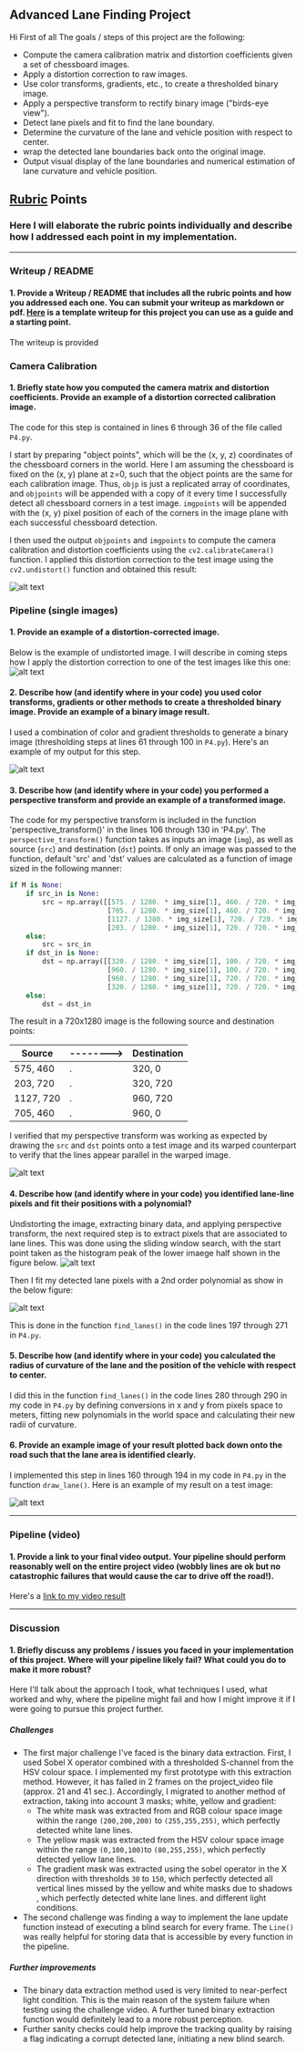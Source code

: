 ## Advanced Lane Finding Project

Hi First of all The goals / steps of this project are the following:

* Compute the camera calibration matrix and distortion coefficients given a set of chessboard images.
* Apply a distortion correction to raw images.
* Use color transforms, gradients, etc., to create a thresholded binary image.
* Apply a perspective transform to rectify binary image ("birds-eye view").
* Detect lane pixels and fit to find the lane boundary.
* Determine the curvature of the lane and vehicle position with respect to center.
* wrap the detected lane boundaries back onto the original image.
* Output visual display of the lane boundaries and numerical estimation of lane curvature and vehicle position.

[//]: # (Image References)

[image1]: ./md_images/undist_chess.png "Undistorted"
[image2]: ./test_images/undistorted/test2.jpg "Road Transformed"
[image3]: ./test_images/binary/test2.jpg "Binary Example"
[image4]: ./md_images/perspective_test2.png "Warp Example"
[image7]: ./md_images/histogram.png "histogram"
[image5]: ./examples/color_fit_lines.jpg "Fit Visual"
[image6]: ./output_images/test2.jpg "Output"
[video1]: ./project_video_lanes.mp4 "Video"

## [Rubric](https://review.udacity.com/#!/rubrics/571/view) Points

### Here I will elaborate the rubric points individually and describe how I addressed each point in my implementation.  

---

### Writeup / README

#### 1. Provide a Writeup / README that includes all the rubric points and how you addressed each one.  You can submit your writeup as markdown or pdf.  [Here](https://github.com/udacity/CarND-Advanced-Lane-Lines/blob/master/writeup_template.md) is a template writeup for this project you can use as a guide and a starting point.  

The writeup is provided

### Camera Calibration

#### 1. Briefly state how you computed the camera matrix and distortion coefficients. Provide an example of a distortion corrected calibration image.

The code for this step is contained in lines 6 through 36 of the file called `P4.py`.  

I start by preparing "object points", which will be the (x, y, z) coordinates of the chessboard corners in the world. Here I am assuming the chessboard is fixed on the (x, y) plane at z=0, such that the object points are the same for each calibration image.  Thus, `objp` is just a replicated array of coordinates, and `objpoints` will be appended with a copy of it every time I successfully detect all chessboard corners in a test image.  `imgpoints` will be appended with the (x, y) pixel position of each of the corners in the image plane with each successful chessboard detection.  

I then used the output `objpoints` and `imgpoints` to compute the camera calibration and distortion coefficients using the `cv2.calibrateCamera()` function.  I applied this distortion correction to the test image using the `cv2.undistort()` function and obtained this result: 

![alt text][image1]

### Pipeline (single images)

#### 1. Provide an example of a distortion-corrected image.

Below is the example of undistorted image. I will describe in coming steps how I apply the distortion correction to one of the test images like this one:
![alt text][image2]

#### 2. Describe how (and identify where in your code) you used color transforms, gradients or other methods to create a thresholded binary image.  Provide an example of a binary image result.

I used a combination of color and gradient thresholds to generate a binary image (thresholding steps at lines 61 through 100 in `P4.py`).  Here's an example of my output for this step.  

![alt text][image3]

#### 3. Describe how (and identify where in your code) you performed a perspective transform and provide an example of a transformed image.

The code for my perspective transform is included in the function 'perspective_transform()' in the lines 106 through 130 in 'P4.py'.  The `perspective_transform()` function takes as inputs an image (`img`), as well as source (`src`) and destination (`dst`) points. If only an image was passed to the function, default 'src' and 'dst' values are calculated as a function of image sized in the following manner:

```python
if M is None:
    if src_in is None:
        src = np.array([[575. / 1280. * img_size[1], 460. / 720. * img_size[0]],
                        [705. / 1280. * img_size[1], 460. / 720. * img_size[0]],
                        [1127. / 1280. * img_size[1], 720. / 720. * img_size[0]],
                        [203. / 1280. * img_size[1], 720. / 720. * img_size[0]]], np.float32)
    else:
        src = src_in
    if dst_in is None:
        dst = np.array([[320. / 1280. * img_size[1], 100. / 720. * img_size[0]],
                        [960. / 1280. * img_size[1], 100. / 720. * img_size[0]],
                        [960. / 1280. * img_size[1], 720. / 720. * img_size[0]],
                        [320. / 1280. * img_size[1], 720. / 720. * img_size[0]]], np.float32)
    else:
        dst = dst_in
```

The result in a 720x1280 image is the following source and destination points:

| Source        |-------->| Destination   | 
|---------------|-|---------------| 
| 575, 460      |.| 320, 0        | 
| 203, 720      |.| 320, 720      |
| 1127, 720     |.| 960, 720      |
| 705, 460      |.| 960, 0        |

I verified that my perspective transform was working as expected by drawing the `src` and `dst` points onto a test image and its warped counterpart to verify that the lines appear parallel in the warped image.

![alt text][image4]

#### 4. Describe how (and identify where in your code) you identified lane-line pixels and fit their positions with a polynomial?

Undistorting the image, extracting binary data, and applying perspective transform, the next required step is to extract pixels that are associated to lane lines. This was done using the sliding window search, with the start point taken as the histogram peak of the lower imaege half shown in the figure below.
![alt text][image7]

Then I fit my detected lane pixels with a 2nd order polynomial as show in the below figure:

![alt text][image5]

This is done in the function `find_lanes()` in the code lines 197 through 271 in `P4.py`.

#### 5. Describe how (and identify where in your code) you calculated the radius of curvature of the lane and the position of the vehicle with respect to center.

I did this in the function `find_lanes()` in the code lines 280 through 290 in my code in `P4.py` by defining conversions in x and y from pixels space to meters, fitting new polynomials in the world space and calculating their new radii of curvature.

#### 6. Provide an example image of your result plotted back down onto the road such that the lane area is identified clearly.

I implemented this step in lines 160 through 194 in my code in `P4.py` in the function `draw_lane()`.  Here is an example of my result on a test image:

![alt text][image6]

---

### Pipeline (video)

#### 1. Provide a link to your final video output.  Your pipeline should perform reasonably well on the entire project video (wobbly lines are ok but no catastrophic failures that would cause the car to drive off the road!).

Here's a [link to my video result](./project_video_lanes.mp4)

---

### Discussion

#### 1. Briefly discuss any problems / issues you faced in your implementation of this project.  Where will your pipeline likely fail?  What could you do to make it more robust?

Here I'll talk about the approach I took, what techniques I used, what worked and why, where the pipeline might fail and how I might improve it if I were going to pursue this project further.  

##### Challenges
* The first major challenge I've faced is the binary data extraction. First, I used Sobel X operator combined with a thresholded S-channel from the HSV colour space. I implemented my first prototype with this extraction method. However, it has failed in 2 frames on the project_video file (approx. 21 and 41 sec.). Accordingly, I migrated to another method of extraction, taking into account 3 masks; white, yellow and gradient: 
  - The white mask was extracted from and RGB colour space image within the range `(200,200,200)` to `(255,255,255)`, which perfectly detected white lane lines.
  - The yellow mask was extracted from the HSV colour space image within the range `(0,100,100)`to `(80,255,255)`, which perfectly detected yellow lane lines.
  - The gradient mask was extracted using the sobel operator in the X direction with thresholds `30` to `150`, which perfectly detected all vertical lines missed by the yellow and white masks due to shadows
, which perfectly detected white lane lines. and different light conditions.
* The second challenge was finding a way to implement the lane update function instead of executing a blind search for every frame. The `Line()` was really helpful for storing data that is accessible by every function in the pipeline.

##### Further improvements 
* The binary data extraction method used is very limited to near-perfect light condition. This is the main reason of the system failure when testing using the challenge video. A further tuned binary extraction function would definitely lead to a more robust perception.
* Further sanity checks could help improve the tracking quality by raising a flag indicating a corrupt detected lane, initiating a new blind search.
